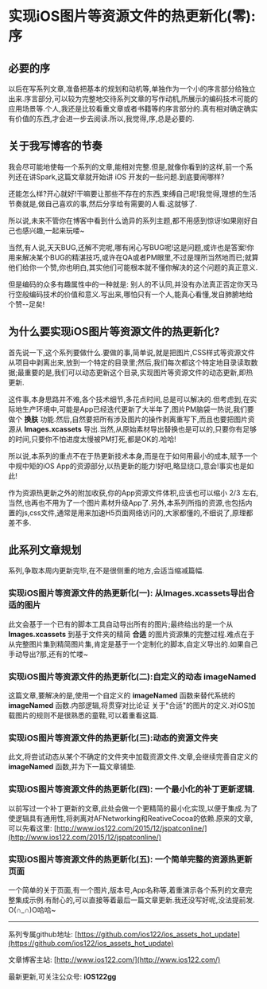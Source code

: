 # 实现iOS图片等资源文件的热更新化(零): 序

## 必要的序

以后在写系列文章,准备把基本的规划和动机等,单独作为一个小的序言部分给独立出来.序言部分,可以较为完整地交待系列文章的写作动机,所展示的编码技术可能的应用场景等.个人,我还是比较看重文章或者书籍等的序言部分的.真有相对确定确实有价值的东西,才会进一步去阅读.所以,我觉得,序,总是必要的.

## 关于我写博客的节奏

我会尽可能地使每一个系列的文章,能相对完整.但是,就像你看到的这样,前一个系列还在讲Spark,这篇文章就开始讲 iOS 开发的一些问题.到底要闹哪样?

还能怎么样?开心就好!干嘛要让那些不存在的东西,束缚自己呢!我觉得,理想的生活节奏就是,做自己喜欢的事,然后分享给有需要的人看.这就够了.

所以说,未来不管你在博客中看到什么诡异的系列主题,都不用感到惊讶!如果刚好自己也感兴趣,一起来玩喽~

当然,有人说,天天BUG,还解不完呢,哪有闲心写BUG呢!这是问题,或许也是答案!你用来解决某个BUG的精湛技巧,或许在QA或者PM眼里,不过是理所当然地而已;就算他们给你一个赞,你也明白,其实他们可能根本就不懂你解决的这个问题的真正意义.

但是编码的众多有趣属性中的一种就是: 别人的不认同,并没有办法真正否定你天马行空般编码技术的价值和意义.写出来,哪怕只有一个人,能真心看懂,发自肺腑地给个赞--足矣!

## 为什么要实现iOS图片等资源文件的热更新化?

首先说一下,这个系列要做什么.要做的事,简单说,就是把图片,CSS样式等资源文件从项目中剥离出来,放到一个特定的目录里;然后,我们每次都这个特定地目录读取数据;最重要的是,我们可以动态更新这个目录,实现图片等资源文件的动态更新,即热更新.

这件事,本身思路并不难,各个技术细节,多花点时间,总是可以解决的.但考虑到,在实际地生产环境中,可能是App已经迭代更新了大半年了,图片PM脑袋一热说,我们要做个 **换肤** 功能.然后,自然要把所有涉及图片的操作剥离重写下,而且也要把图片资源从 **Images.xcassets** 导出.当然,从原始素材导出替换也是可以的,只要你有足够的时间,只要你不怕进度太慢被PM打死,都是OK的.哈哈!

所以说,本系列的重点不在于热更新技术本身,而是在于如何用最小的成本,赋予一个中规中矩的iOS App的资源部分,以热更新的能力!好吧,略显绕口,意会!事实也是如此!

作为资源热更新之外的附加收获,你的App资源文件体积,应该也可以缩小 2/3 左右,当然,也再也不用为了一个图片素材升级App了.另外,本系列所指的资源,也包括内置的js,css文件,通常是用来加速H5页面网络访问的,大家都懂的,不细说了,原理都差不多.

## 此系列文章规划

系列,争取本周内更新完毕,在不是很侧重的地方,会适当缩减篇幅.

### 实现iOS图片等资源文件的热更新化(一): 从Images.xcassets导出**合适**的图片  

此文会基于一个已有的脚本工具自动导出所有的图片;最终给出的是一个从 **Images.xcassets** 到基于文件夹的精简 **合适** 的图片资源集的完整过程.难点在于从完整图片集到精简图片集,肯定是基于一个定制化的脚本,自定义导出的.如果自己手动导出?那,还有的忙喽~

### 实现iOS图片等资源文件的热更新化(二):自定义的动态 **imageNamed**

这篇文章,要解决的是,使用一个自定义的 **imageNamed** 函数来替代系统的 **imageNamed** 函数.内部逻辑,将贯穿对比论证 关于"合适"的图片的定义.对iOS加载图片的规则不是很熟悉的童鞋,可以着重看这篇.

### 实现iOS图片等资源文件的热更新化(三):动态的资源文件夹

此文,将尝试动态从某个不确定的文件夹中加载资源文件.文章,会继续完善自定义的 **imageNamed** 函数,并为下一篇文章铺垫.

### 实现iOS图片等资源文件的热更新化(四): 一个最小化的补丁更新逻辑.

以前写过一个补丁更新的文章,此处会做一个更精简的最小化实现,以便于集成.为了使逻辑具有通用性,将剥离对AFNetworking和ReativeCocoa的依赖.原来的文章,可以先看这里: [http://www.ios122.com/2015/12/jspatconline/](http://www.ios122.com/2015/12/jspatconline/)

### 实现iOS图片等资源文件的热更新化(五): 一个简单完整的资源热更新页面

一个简单的关于页面,有一个图片,版本号,App名称等,着重演示各个系列的文章完整集成示例.有耐心的,可以直接等着最后一篇文章更新.我还没写好呢,没法提前发. O(∩_∩)O哈哈~

---
系列专属github地址: [https://github.com/ios122/ios_assets_hot_update](https://github.com/ios122/ios_assets_hot_update)

文章博客主站: [http://www.ios122.com/](http://www.ios122.com/)

最新更新,可关注公众号: **iOS122gg**
